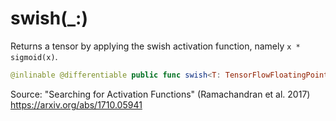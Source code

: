 # swish(\_:)

Returns a tensor by applying the swish activation function, namely
`x * sigmoid(x)`.

``` swift
@inlinable @differentiable public func swish<T: TensorFlowFloatingPoint>(_ x: Tensor<T>) -> Tensor<T>
```

Source: "Searching for Activation Functions" (Ramachandran et al. 2017)
https://arxiv.org/abs/1710.05941
